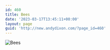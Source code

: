```yaml
---
id: 460
title: Bees
date: '2023-03-17T13:45:11+00:00'
layout: page
guid: 'http://new.andydixon.com/?page_id=460'
---
```


![Bees](https://i0.wp.com/assets.g8x2.ldn.idrivee2-23.com/posters/Bees%2001.jpg?w=1200&ssl=1 "Bees")